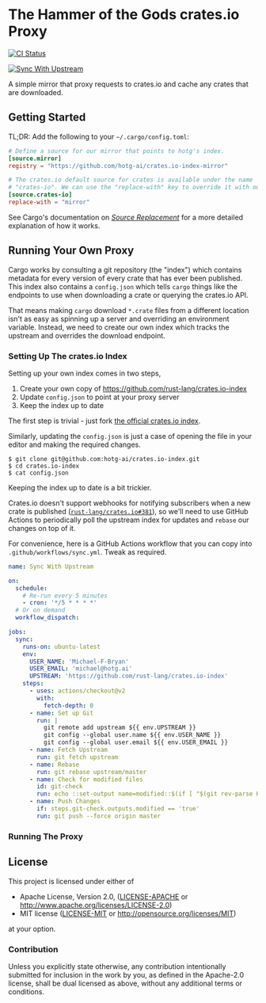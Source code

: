 # The Hammer of the Gods crates.io Proxy

[![CI Status](https://github.com/hotg-ai/crates.io-proxy/actions/workflows/main.yml/badge.svg)](https://github.com/hotg-ai/crates.io-proxy/actions/workflows/main.yml)

[![Sync With Upstream](https://github.com/hotg-ai/crates.io-index/actions/workflows/sync.yml/badge.svg)](https://github.com/hotg-ai/crates.io-index/actions/workflows/sync.yml)

A simple mirror that proxy requests to crates.io and cache any crates that are
downloaded.

## Getting Started

TL;DR: Add the following to your `~/.cargo/config.toml`:

```toml
# Define a source for our mirror that points to hotg's index.
[source.mirror]
registry = "https://github.com/hotg-ai/crates.io-index-mirror"

# The crates.io default source for crates is available under the name
# "crates-io". We can use the "replace-with" key to override it with our mirror.
[source.crates-io]
replace-with = "mirror"
```

See Cargo's documentation on [*Source Replacement*][source-replacement] for a
more detailed explanation of how it works.

## Running Your Own Proxy

Cargo works by consulting a git repository (the "index") which contains metadata
for every version of every crate that has ever been published. This index also
contains a `config.json` which tells `cargo` things like the endpoints to use
when downloading a crate or querying the crates.io API.

That means making `cargo` download `*.crate` files from a different location
isn't as easy as spinning up a server and overriding an environment variable.
Instead, we need to create our own index which tracks the upstream and overrides
the download endpoint.

### Setting Up The crates.io Index

Setting up your own index comes in two steps,

1. Create your own copy of https://github.com/rust-lang/crates.io-index
2. Update `config.json` to point at your proxy server
3. Keep the index up to date

The first step is trivial - just fork [the official crates.io index][index].

Similarly, updating the `config.json` is just a case of opening the file in your
editor and making the required changes.

```console
$ git clone git@github.com:hotg-ai/crates.io-index.git
$ cd crates.io-index
$ cat config.json
```

Keeping the index up to date is a bit trickier.

Crates.io doesn't support webhooks for notifying subscribers when a new crate is
published ([`rust-lang/crates.io#381`][webhooks]), so we'll need to use GitHub
Actions to periodically poll the upstream index for updates and `rebase` our
changes on top of it.

For convenience, here is a GitHub Actions workflow that you can copy into
`.github/workflows/sync.yml`. Tweak as required.

```yml
name: Sync With Upstream

on:
  schedule:
    # Re-run every 5 minutes
    - cron: '*/5 * * * *'
  # Or on demand
  workflow_dispatch:

jobs:
  sync:
    runs-on: ubuntu-latest
    env:
      USER_NAME: 'Michael-F-Bryan'
      USER_EMAIL: 'michael@hotg.ai'
      UPSTREAM: 'https://github.com/rust-lang/crates.io-index'
    steps:
      - uses: actions/checkout@v2
        with:
          fetch-depth: 0
      - name: Set up Git
        run: |
          git remote add upstream ${{ env.UPSTREAM }}
          git config --global user.name ${{ env.USER_NAME }}
          git config --global user.email ${{ env.USER_EMAIL }}
      - name: Fetch Upstream
        run: git fetch upstream
      - name: Rebase
        run: git rebase upstream/master
      - name: Check for modified files
        id: git-check
        run: echo ::set-output name=modified::$(if [ "$(git rev-parse HEAD)" = "${{ github.sha }}" ]; then echo "false"; else echo "true"; fi)
      - name: Push Changes
        if: steps.git-check.outputs.modified == 'true'
        run: git push --force origin master
```

### Running The Proxy

## License

This project is licensed under either of

 * Apache License, Version 2.0, ([LICENSE-APACHE](LICENSE-APACHE.md) or
   http://www.apache.org/licenses/LICENSE-2.0)
 * MIT license ([LICENSE-MIT](LICENSE-MIT.md) or
   http://opensource.org/licenses/MIT)

at your option.

### Contribution

Unless you explicitly state otherwise, any contribution intentionally
submitted for inclusion in the work by you, as defined in the Apache-2.0
license, shall be dual licensed as above, without any additional terms or
conditions.

[source-replacement]: https://doc.rust-lang.org/cargo/reference/source-replacement.html
[index]: https://github.com/rust-lang/crates.io-index
[webhooks]: https://github.com/rust-lang/crates.io/issues/381
